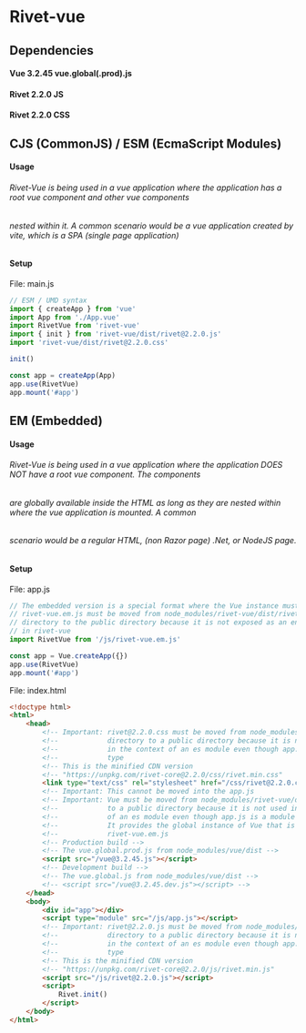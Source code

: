 # Rivet-vue

## Dependencies
#### Vue 3.2.45 vue.global(.prod).js
#### Rivet 2.2.0 JS
#### Rivet 2.2.0 CSS




## CJS (CommonJS) / ESM (EcmaScript Modules)
#### Usage
###### Rivet-Vue is being used in a vue application where the application has a root vue component and other vue components
###### nested within it. A common scenario would be a vue application created by vite, which is a SPA (single page application)

#### Setup

File: main.js

```js
// ESM / UMD syntax
import { createApp } from 'vue'
import App from './App.vue'
import RivetVue from 'rivet-vue'
import { init } from 'rivet-vue/dist/rivet@2.2.0.js'
import 'rivet-vue/dist/rivet@2.2.0.css'

init()

const app = createApp(App)
app.use(RivetVue)
app.mount('#app')
```




## EM (Embedded)
#### Usage
###### Rivet-Vue is being used in a vue application where the application DOES NOT have a root vue component. The components
###### are globally available inside the HTML as long as they are nested within where the vue application is mounted. A common
###### scenario would be a regular HTML, (non Razor page) .Net, or NodeJS page.

#### Setup

File: app.js

```js
// The embedded version is a special format where the Vue instance must be available
// rivet-vue.em.js must be moved from node_modules/rivet-vue/dist/rivet-vue.em.js
// directory to the public directory because it is not exposed as an entry point
// in rivet-vue
import RivetVue from '/js/rivet-vue.em.js'

const app = Vue.createApp({})
app.use(RivetVue)
app.mount('#app')

```

File: index.html

```html
<!doctype html>
<html>
    <head>
        <!-- Important: rivet@2.2.0.css must be moved from node_modules/rivet-vue/dist   -->
        <!--            directory to a public directory because it is not used in        -->
        <!--            in the context of an es module even though app.js is a module    -->
        <!--            type                                                             -->
        <!-- This is the minified CDN version                                            -->
        <!-- "https://unpkg.com/rivet-core@2.2.0/css/rivet.min.css"                      -->
        <link type="text/css" rel="stylesheet" href="/css/rivet@2.2.0.css" />
        <!-- Important: This cannot be moved into the app.js                             -->
        <!-- Important: Vue must be moved from node_modules/rivet-vue/dist directory     -->
        <!--            to a public directory because it is not used in the context      -->
        <!--            of an es module even though app.js is a module type.             -->
        <!--            It provides the global instance of Vue that is needed by         -->
        <!--            rivet-vue.em.js                                                  -->
        <!-- Production build -->
        <!-- The vue.global.prod.js from node_modules/vue/dist -->
        <script src="/vue@3.2.45.js"></script>
        <!-- Development build -->
        <!-- The vue.global.js from node_modules/vue/dist -->
        <!-- <script src="/vue@3.2.45.dev.js"></script> -->
    </head>
    <body>
        <div id="app"></div>
        <script type="module" src="/js/app.js"></script>
        <!-- Important: rivet@2.2.0.js must be moved from node_modules/rivet-vue/dist    -->
        <!--            directory to a public directory because it is not used in        -->
        <!--            in the context of an es module even though app.js is a module    -->
        <!--            type                                                             -->
        <!-- This is the minified CDN version                                            -->
        <!-- "https://unpkg.com/rivet-core@2.2.0/js/rivet.min.js"                        -->
        <script src="/js/rivet@2.2.0.js"></script>
        <script>
            Rivet.init()
        </script>
    </body>
</html>
```